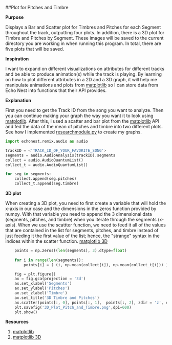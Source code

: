 ##Plot for Pitches and Timbre

**Purpose**

Displays a Bar and Scatter plot for Timbres and Pitches for each Segment throughout the track, outputting four plots. In addition, there is a 3D plot for Timbre and Pitches by Segment. These images will be saved to the current directory you are working in when running this program. In total, there are five plots that will be saved.

**Inspiration**

I want to expand on different visualizations on attributes for different tracks and be able to produce animation(s) while the track is playing. By learning on how to plot different attributes in a 2D and a 3D graph, it will help me manipulate animations and plots from [matplotlib] so I can store data from Echo Nest into functions that their API provides.

**Explanation**

First you need to get the Track ID from the song you want to analyze. Then you can continue making your
graph the way you want it to look using [matplotlib]. After this, I used a scatter and bar plot from 
the [matplotlib] API and fed the data of the mean of pitches and timbre into two different plots. 
See how I implemented [researchmodule.py] to create my graphs.

```python
import echonest.remix.audio as audio

trackID = <'TRACK_ID_OF_YOUR_FAVORITE_SONG'>
segments = audio.AudioAnalysis(trackID).segments
collect = audio.AudioQuantumList()
collect_t = audio.AudioQuantumList()

for seg in segments:
    collect.append(seg.pitches)
    collect_t.append(seg.timbre)
```

**3D plot**

When creating a 3D plot, you need to first create a variable that will hold the x-axis in our case and the 
dimensions in the zeros function provided by numpy. With that variable you need to append the 3 dimensional
data (segments, pitches, and timbre) when you iterate through the segments (x-axis). When we use the scattter
function, we need to feed it all of the values that are contained in the list for segments, pitches, and timbre
instead of just feeding it the first value of the list; hence, the "strange" syntax in the indices within the
scatter function. [matplotlib 3D] 

```python
    points = np.zeros((len(segments), 3),dtype=float)    
    
    for i in range(len(segments)):        
        points[i] = ( (i, np.mean(collect[i]), np.mean(collect_t[i])) )    

    fig = plt.figure()
    ax = fig.gca(projection = '3d')
    ax.set_xlabel('Segments')
    ax.set_ylabel('Pitches')
    ax.set_zlabel('Timbre')
    ax.set_title('3D Timbre and Pitches')
    ax.scatter(points[:, 0], points[:, 1],  points[:, 2], zdir = 'z', c = '.5')    
    plt.savefig('3D_Plot_Pitch_and_Timbre.png',dpi=600) 
    plt.show()
```

**Resources**
  
1. [matplotlib]
2. [matplotlib 3D]


[matplotlib]: http://matplotlib.org/
[researchmodule.py]: https://github.com/JoePaxton/graphs/blob/master/researchmodule.py
[matplotlib 3D]: http://matplotlib.org/faq/howto_faq.html#how-to-search-examples
